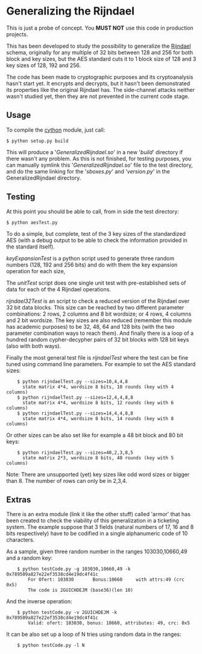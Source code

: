Generalizing the Rijndael
=========================

This is just a probe of concept. You **MUST NOT** use this code in production projects.

This has been developed to study the possibility to generalize the [Rijndael](http://en.wikipedia.org/wiki/Advanced_Encryption_Standard) schema, originally for any multiple of 32 bits between 128 and 256 for both block and key sizes, but the AES standard cuts it to 1 block size of 128 and 3 key sizes of 128, 192 and 256.

The code has been made to cryptographic purposes and its cryptoanalysis hasn't start yet. It encrypts and decrypts, but it hasn't been demonstrated its properties like the original Rijndael has. The side-channel attacks neither wasn't studied yet, then they are not prevented in the current code stage.

Usage
-----

To compile the [cython](http://cython.org) module, just call:
```
$ python setup.py build
```

This will produce a '*GeneralizedRijndael.so*' in a new '*build*' directory if there wasn't any problem. As this is not finished, for testing purposes, you can manually symlink this '*GeneralizedRijndael.so*' file to the test directory, and do the same linking for the '*sboxes.py*' and '*version.py*' in the GeneralizedRijndael directory.

Testing
-------

At this point you should be able to call, from in side the test directory:
```
$ python aesTest.py
```
To do a simple, but complete, test of the 3 key sizes of the standardized AES (with a debug output to be able to check the information provided in the standard itself).

*keyExpansionTest* is a python script used to generate three random numbers (128, 192 and 256 bits) and do with them the key expansion operation for each size,

The *unitTest* script does one single unit test with pre-established sets of data for each of the 4 Rijndael operations.

*rijndael32Test* is an script to check a reduced version of the Rijndael over 32 bit data blocks. This size can be reached by two different parameter combinations: 2 rows, 2 columns and 8 bit wordsize; or 4 rows, 4 columns and 2 bit wordsize. The key sizes are also reduced (remember this module has academic purposes) to be 32, 48, 64 and 128 bits (with the two parameter combination ways to reach them). And finally there is a loop of a hundred random cypher-decypher pairs of 32 bit blocks with 128 bit keys (also with both ways).

Finally the most general test file is *rijndaelTest* where the test can be fine tuned using command line parameters. For example to set the AES standard sizes:
```
    $ python rijndaelTest.py --sizes=10,4,4,8
      state matrix 4*4, wordsize 8 bits, 10 rounds (key with 4 columns)
    $ python rijndaelTest.py --sizes=12,4,4,8,8
      state matrix 4*4, wordsize 8 bits, 12 rounds (key with 6 columns)
    $ python rijndaelTest.py --sizes=14,4,4,8,8
      state matrix 4*4, wordsize 8 bits, 14 rounds (key with 8 columns)
```
Or other sizes can be also set like for example a 48 bit block and 80 bit keys:
```
    $ python rijndaelTest.py --sizes=40,2,3,8,5
      state matrix 2*3, wordsize 8 bits, 40 rounds (key with 5 columns)
```
Note: There are unsupported (yet) key sizes like odd word sizes or bigger than 8. The number of rows can only be in 2,3,4.

Extras
------

There is an extra module (link it like the other stuff) called 'armor' that has been created to check the viability of this generalization in a ticketing system. The example suppose that 3 fields (natural numbers of 17, 16 and 8 bits respectively) have to be codified in a single alphanumeric code of 10 characters.

As a sample, given three random number in the ranges 103030,10660,49 and a random key:
```
    $ python testCode.py -g 103030,10660,49 -k 0x789509a827e22ef3538cd4e19dc4f41c
        For Ofert: 103030       Bonus:10660     with attrs:49 (crc 0x5)
        The code is 2GUICHDEJM (base36)(len 10)
```
And the inverse operation:
```
    $ python testCode.py -v 2GUICHDEJM -k 0x789509a827e22ef3538cd4e19dc4f41c
        Valid: ofert: 103030, bonus: 10660, attributes: 49, crc: 0x5
```
It can be also set up a loop of N tries using random data in the ranges:
```
    $ python testCode.py -l N
```
